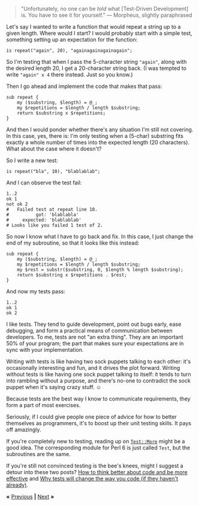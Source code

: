 > "Unfortunately, no one can be *told* what [Test-Driven Development] is. You
> have to see it for yourself." &mdash; Morpheus, slightly paraphrased

Let's say I wanted to write a function that would repeat a string up to a given
length. Where would I start? I would probably start with a simple test, something
setting up an expectation for the function:

    is repeat("again", 20), "againagainagainagain";

So I'm testing that when I pass the 5-character string `"again"`, along with
the desired length 20, I get a 20-character string back. (I was tempted to
write `"again" x 4` there instead. Just so you know.)

Then I go ahead and implement the code that makes that pass:

    sub repeat {
        my ($substring, $length) = @_;
        my $repetitions = $length / length $substring;
        return $substring x $repetitions;
    }

And then I would ponder whether there's any situation I'm still not covering.
In this case, yes, there is: I'm only testing when a (5-char) substring fits
exactly a whole number of times into the expected length (20 characters). What
about the case where it doesn't?

So I write a new test:

    is repeat("bla", 10), "blablablab";

And I can observe the test fail:

    1..2
    ok 1
    not ok 2
    #   Failed test at repeat line 10.
    #          got: 'blablabla'
    #     expected: 'blablablab'
    # Looks like you failed 1 test of 2.

So now I know what I have to go back and fix. In this case, I just change the
end of my subroutine, so that it looks like this instead:

    sub repeat {
        my ($substring, $length) = @_;
        my $repetitions = $length / length $substring;
        my $rest = substr($substring, 0, $length % length $substring);
        return $substring x $repetitions . $rest;
    }

And now my tests pass:

    1..2
    ok 1
    ok 2

I like tests. They tend to guide development, point out bugs early, ease
debugging, and form a practical means of communication between developers.
To me, tests are not "an extra thing". They are an important 50% of your
program; the part that makes sure your expectations are in sync with your
implementation.

Writing with tests is like having two sock puppets talking to each other: it's
occasionally interesting and fun, and it drives the plot forward. Writing
without tests is like having one sock puppet talking to itself: it tends to
turn into rambling without a purpose, and there's no-one to contradict the sock
puppet when it's saying crazy stuff. ☺

Because tests are the best way I know to communicate requirements, they form a
part of most exercises.

Seriously, if I could give people one piece of advice for how to better
themselves as programmers, it's to boost up their unit testing skills. It pays
off amazingly.

If you're completely new to testing, reading up on
[`Test::More`](https://metacpan.org/module/Test::More) might be a good idea.
The corresponding module for Perl 6 is just called `Test`, but the subroutines
are the same.

If you're still not convinced testing is the bee's knees, might I suggest a
detour into these two posts? [How to think better about code and be more
effective](https://web.archive.org/web/20160304024638/http://blog.edument.se/2012/03/21/how-to-think-better-about-code-and-be-more-effective/)
and [Why tests will change the way you code (if they haven't
already)](http://strangelyconsistent.org/blog/why-tests-will-change-the-way-you-code).

**«** [Previous](JAPH.md) **|** [Next](ROMAN.md) **»**
